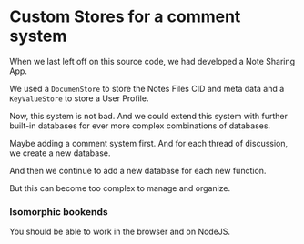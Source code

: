 # Custom Stores for a comment system
When we last left off on this source code,
we had developed a Note Sharing App.

We used a `DocumenStore` to store the Notes Files CID
and meta data and a `KeyValueStore` to store a User Profile.

Now, this system is not bad.
And we could extend this system with further
built-in databases for ever more complex combinations
of databases.

Maybe adding a comment system first.
And for each thread of discussion,
we create a new database.

And then we continue to add
a new database for each new function.

But this can become too complex
to manage and organize. 

### Isomorphic bookends
You should be able to
work in the browser and
on NodeJS.
